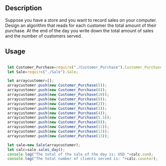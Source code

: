 ## Description

Suppose you have a store and you want to record sales on your computer. Design an algorithm that reads for each customer the total amount of their purchase. At the end of the day you write down the total amount of sales and the number of customers served.

## Usage

```Javascript

 let Customer_Purchase=require("./Customer_Purchase").Customer_Purchase;
 let Sale=require("./Sale").Sale;

 let arraycustomer=[];
 arraycustomer.push(new Customer_Purchase(5));
 arraycustomer.push(new Customer_Purchase(8));
 arraycustomer.push(new Customer_Purchase(10));
 arraycustomer.push(new Customer_Purchase(9));
 arraycustomer.push(new Customer_Purchase(2));
 arraycustomer.push(new Customer_Purchase(3));
 arraycustomer.push(new Customer_Purchase(4));
 arraycustomer.push(new Customer_Purchase(5.5));
 arraycustomer.push(new Customer_Purchase(8));
 arraycustomer.push(new Customer_Purchase(11));
 arraycustomer.push(new Customer_Purchase(12));
 arraycustomer.push(new Customer_Purchase(13));

 let sale=new Sale(arraycustomer);
 let calc=sale.sales_day();
 console.log("The total of the sale of the day is: USD "+calc.sum);
 console.log("The total number of clients served is: "+calc.counter);
 
```